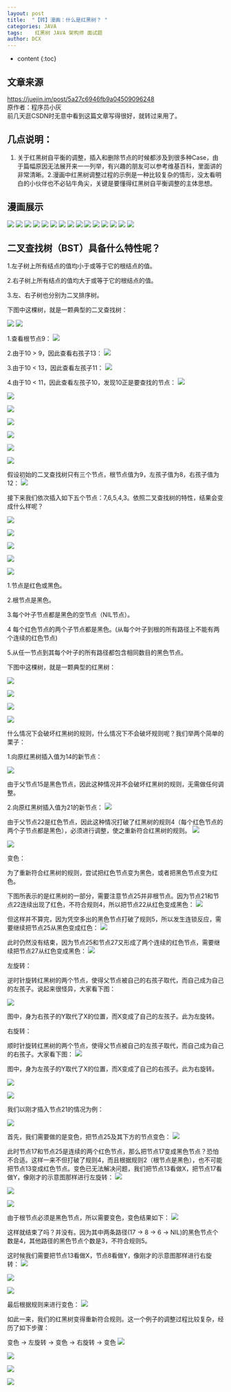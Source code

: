 ```yaml
---
layout: post
title:  "【转】漫画：什么是红黑树？ "
categories: JAVA
tags:    红黑树 JAVA 架构师 面试题 
author: DCX
---
```


* content
{:toc}

## 文章来源
   https://juejin.im/post/5a27c6946fb9a04509096248  <br>
   原作者：程序员小灰 <br>
  前几天逛CSDN时无意中看到这篇文章写得很好，就转过来用了。

## 几点说明：
1. 关于红黑树自平衡的调整，插入和删除节点的时候都涉及到很多种Case，由于篇幅原因无法展开来一一列举，有兴趣的朋友可以参考维基百科，里面讲的非常清晰。2.漫画中红黑树调整过程的示例是一种比较复杂的情形，没太看明白的小伙伴也不必钻牛角尖，关键是要懂得红黑树自平衡调整的主体思想。




## 漫画展示

![](https://user-gold-cdn.xitu.io/2017/12/6/1602b60078667ae9?imageView2/0/w/1280/h/960/format/webp/ignore-error/1)
![](https://user-gold-cdn.xitu.io/2017/12/6/1602b60078ef6031?imageView2/0/w/1280/h/960/format/webp/ignore-error/1)
![](https://user-gold-cdn.xitu.io/2017/12/6/1602b600783fdc59?imageView2/0/w/1280/h/960/format/webp/ignore-error/1)
![](https://user-gold-cdn.xitu.io/2017/12/6/1602b60079653588?imageView2/0/w/1280/h/960/format/webp/ignore-error/1)
![](https://user-gold-cdn.xitu.io/2017/12/1/160123dc5325169a?imageView2/0/w/1280/h/960/format/webp/ignore-error/1)
![](https://user-gold-cdn.xitu.io/2017/12/1/160123dc538f1b37?imageView2/0/w/1280/h/960/format/webp/ignore-error/1)
![](https://user-gold-cdn.xitu.io/2017/12/6/1602b60079ed51e8?imageView2/0/w/1280/h/960/format/webp/ignore-error/1)
![](https://user-gold-cdn.xitu.io/2017/12/6/1602b600793a119c?imageView2/0/w/1280/h/960/format/webp/ignore-error/1)
![](https://user-gold-cdn.xitu.io/2017/12/6/1602b600b13539f9?imageView2/0/w/1280/h/960/format/webp/ignore-error/1)
![](https://user-gold-cdn.xitu.io/2017/12/6/1602b600b4ff7ba5?imageView2/0/w/1280/h/960/format/webp/ignore-error/1)
![](https://user-gold-cdn.xitu.io/2017/12/6/1602b600b14aa857?imageView2/0/w/1280/h/960/format/webp/ignore-error/1)
![](https://user-gold-cdn.xitu.io/2017/12/6/1602b600b1f91370?imageView2/0/w/1280/h/960/format/webp/ignore-error/1)
![](https://user-gold-cdn.xitu.io/2017/12/6/1602b600b4d1fb1c?imageView2/0/w/1280/h/960/format/webp/ignore-error/1)
![](https://user-gold-cdn.xitu.io/2017/12/6/1602b600b8b3be5b?imageView2/0/w/1280/h/960/format/webp/ignore-error/1)
![](https://user-gold-cdn.xitu.io/2017/12/6/1602b600d563a600?imageView2/0/w/1280/h/960/format/webp/ignore-error/1)

## 二叉查找树（BST）具备什么特性呢？

1.左子树上所有结点的值均小于或等于它的根结点的值。

2.右子树上所有结点的值均大于或等于它的根结点的值。

3.左、右子树也分别为二叉排序树。

下图中这棵树，就是一颗典型的二叉查找树：

![](https://user-gold-cdn.xitu.io/2017/12/6/1602b600eb27d6ef?imageView2/0/w/1280/h/960/format/webp/ignore-error/1)
![](https://user-gold-cdn.xitu.io/2017/12/6/1602b600ea3ce978?imageView2/0/w/1280/h/960/format/webp/ignore-error/1)

1.查看根节点9： 
![](https://user-gold-cdn.xitu.io/2017/12/6/1602b600ea940506?imageView2/0/w/1280/h/960/format/webp/ignore-error/1)

2.由于10 > 9，因此查看右孩子13： 
![](https://user-gold-cdn.xitu.io/2017/12/6/1602b600eb4a3f4f?imageView2/0/w/1280/h/960/format/webp/ignore-error/1)

3.由于10 < 13，因此查看左孩子11： 
![](https://user-gold-cdn.xitu.io/2017/12/6/1602b600eba75085?imageView2/0/w/1280/h/960/format/webp/ignore-error/1)

4.由于10 < 11，因此查看左孩子10，发现10正是要查找的节点： 
![](https://user-gold-cdn.xitu.io/2017/12/6/1602b60103b74671?imageView2/0/w/1280/h/960/format/webp/ignore-error/1)

![](https://user-gold-cdn.xitu.io/2017/12/6/1602b601159cab36?imageView2/0/w/1280/h/960/format/webp/ignore-error/1)

![](https://user-gold-cdn.xitu.io/2017/12/6/1602b601104a472b?imageView2/0/w/1280/h/960/format/webp/ignore-error/1)

![](https://user-gold-cdn.xitu.io/2017/12/6/1602b6011bf11e80?imageView2/0/w/1280/h/960/format/webp/ignore-error/1)

![](https://user-gold-cdn.xitu.io/2017/12/6/1602b601174850b8?imageView2/0/w/1280/h/960/format/webp/ignore-error/1)

![](https://user-gold-cdn.xitu.io/2017/12/6/1602b6012966ed8a?imageView2/0/w/1280/h/960/format/webp/ignore-error/1)

![](https://user-gold-cdn.xitu.io/2017/12/6/1602b601325ba117?imageView2/0/w/1280/h/960/format/webp/ignore-error/1)

假设初始的二叉查找树只有三个节点，根节点值为9，左孩子值为8，右孩子值为12： 
![](https://user-gold-cdn.xitu.io/2017/12/6/1602b6013c9aafc5?imageView2/0/w/1280/h/960/format/webp/ignore-error/1)

接下来我们依次插入如下五个节点：7,6,5,4,3。依照二叉查找树的特性，结果会变成什么样呢？ 

![](https://user-gold-cdn.xitu.io/2017/12/6/1602b6014331f371?imageView2/0/w/1280/h/960/format/webp/ignore-error/1)

![](https://user-gold-cdn.xitu.io/2017/12/6/1602b6014283a1a3?imageView2/0/w/1280/h/960/format/webp/ignore-error/1)

![](https://user-gold-cdn.xitu.io/2017/12/6/1602b60159bed929?imageView2/0/w/1280/h/960/format/webp/ignore-error/1)

![](https://user-gold-cdn.xitu.io/2017/12/6/1602b60144265a26?imageView2/0/w/1280/h/960/format/webp/ignore-error/1)

![](https://user-gold-cdn.xitu.io/2017/12/6/1602b6015ca1021f?imageView2/0/w/1280/h/960/format/webp/ignore-error/1)

1.节点是红色或黑色。

2.根节点是黑色。

3.每个叶子节点都是黑色的空节点（NIL节点）。

4 每个红色节点的两个子节点都是黑色。(从每个叶子到根的所有路径上不能有两个连续的红色节点)

5.从任一节点到其每个叶子的所有路径都包含相同数目的黑色节点。

下图中这棵树，就是一颗典型的红黑树： 

![](https://user-gold-cdn.xitu.io/2017/12/6/1602b6016e143cf3?imageView2/0/w/1280/h/960/format/webp/ignore-error/1)

![](https://user-gold-cdn.xitu.io/2017/12/6/1602b6016ed2c77e?imageView2/0/w/1280/h/960/format/webp/ignore-error/1)

![](https://user-gold-cdn.xitu.io/2017/12/6/1602b60176c96a2c?imageView2/0/w/1280/h/960/format/webp/ignore-error/1)

![](https://user-gold-cdn.xitu.io/2017/12/6/1602b6017c52c2b8?imageView2/0/w/1280/h/960/format/webp/ignore-error/1)

什么情况下会破坏红黑树的规则，什么情况下不会破坏规则呢？我们举两个简单的栗子：

1.向原红黑树插入值为14的新节点： 

![](https://user-gold-cdn.xitu.io/2017/12/6/1602b601956a02ff?imageView2/0/w/1280/h/960/format/webp/ignore-error/1)

由于父节点15是黑色节点，因此这种情况并不会破坏红黑树的规则，无需做任何调整。

2.向原红黑树插入值为21的新节点： 
![](https://user-gold-cdn.xitu.io/2017/12/6/1602b60192dd75db?imageView2/0/w/1280/h/960/format/webp/ignore-error/1)

由于父节点22是红色节点，因此这种情况打破了红黑树的规则4（每个红色节点的两个子节点都是黑色），必须进行调整，使之重新符合红黑树的规则。 
![](https://user-gold-cdn.xitu.io/2017/12/6/1602b6019a7873e6?imageView2/0/w/1280/h/960/format/webp/ignore-error/1)

![](https://user-gold-cdn.xitu.io/2017/12/6/1602b60270dbedb7?imageView2/0/w/1280/h/960/format/webp/ignore-error/1)

变色：

为了重新符合红黑树的规则，尝试把红色节点变为黑色，或者把黑色节点变为红色。

下图所表示的是红黑树的一部分，需要注意节点25并非根节点。因为节点21和节点22连续出现了红色，不符合规则4，所以把节点22从红色变成黑色：
![](https://user-gold-cdn.xitu.io/2017/12/6/1602b602995465b0?imageView2/0/w/1280/h/960/format/webp/ignore-error/1)

但这样并不算完，因为凭空多出的黑色节点打破了规则5，所以发生连锁反应，需要继续把节点25从黑色变成红色： 
![](https://user-gold-cdn.xitu.io/2017/12/6/1602b6021ca38237?imageView2/0/w/1280/h/960/format/webp/ignore-error/1)

此时仍然没有结束，因为节点25和节点27又形成了两个连续的红色节点，需要继续把节点27从红色变成黑色： 
![](https://user-gold-cdn.xitu.io/2017/12/6/1602b602acf13b5d?imageView2/0/w/1280/h/960/format/webp/ignore-error/1)

左旋转：

逆时针旋转红黑树的两个节点，使得父节点被自己的右孩子取代，而自己成为自己的左孩子。说起来很怪异，大家看下图：
 

![](https://user-gold-cdn.xitu.io/2017/12/6/1602b60230926ead?imageView2/0/w/1280/h/960/format/webp/ignore-error/1)

图中，身为右孩子的Y取代了X的位置，而X变成了自己的左孩子。此为左旋转。

右旋转：

顺时针旋转红黑树的两个节点，使得父节点被自己的左孩子取代，而自己成为自己的右孩子。大家看下图： 
![](https://user-gold-cdn.xitu.io/2017/12/6/1602b6024ce2b0c4?imageView2/0/w/1280/h/960/format/webp/ignore-error/1)

图中，身为左孩子的Y取代了X的位置，而X变成了自己的右孩子。此为右旋转。 

![](https://user-gold-cdn.xitu.io/2017/12/6/1602b6024df0f4de?imageView2/0/w/1280/h/960/format/webp/ignore-error/1)

![](https://user-gold-cdn.xitu.io/2017/12/6/1602b60261624ffa?imageView2/0/w/1280/h/960/format/webp/ignore-error/1)

我们以刚才插入节点21的情况为例： 

![](https://user-gold-cdn.xitu.io/2017/12/6/1602b60192dd75db?imageView2/0/w/1280/h/960/format/webp/ignore-error/1)

首先，我们需要做的是变色，把节点25及其下方的节点变色：
![](https://user-gold-cdn.xitu.io/2017/12/6/1602b6027c291aee?imageView2/0/w/1280/h/960/format/webp/ignore-error/1)

此时节点17和节点25是连续的两个红色节点，那么把节点17变成黑色节点？恐怕不合适。这样一来不但打破了规则4，而且根据规则2（根节点是黑色），也不可能把节点13变成红色节点。变色已无法解决问题，我们把节点13看做X，把节点17看做Y，像刚才的示意图那样进行左旋转： 
![](https://user-gold-cdn.xitu.io/2017/12/6/1602b60230926ead?imageView2/0/w/1280/h/960/format/webp/ignore-error/1)

![](https://user-gold-cdn.xitu.io/2017/12/6/1602b6028ba39c59?imageView2/0/w/1280/h/960/format/webp/ignore-error/1)

![](https://user-gold-cdn.xitu.io/2017/12/6/1602b602854a3f9a?imageView2/0/w/1280/h/960/format/webp/ignore-error/1)

由于根节点必须是黑色节点，所以需要变色，变色结果如下： 
![](https://user-gold-cdn.xitu.io/2017/12/6/1602b602b60056ab?imageView2/0/w/1280/h/960/format/webp/ignore-error/1)

这样就结束了吗？并没有。因为其中两条路径(17 -> 8 -> 6 -> NIL)的黑色节点个数是4，其他路径的黑色节点个数是3，不符合规则5。

这时候我们需要把节点13看做X，节点8看做Y，像刚才的示意图那样进行右旋转：
![](https://user-gold-cdn.xitu.io/2017/12/6/1602b6024ce2b0c4?imageView2/0/w/1280/h/960/format/webp/ignore-error/1)

![](https://user-gold-cdn.xitu.io/2017/12/6/1602b602bcfa03b3?imageView2/0/w/1280/h/960/format/webp/ignore-error/1)

![](https://user-gold-cdn.xitu.io/2017/12/6/1602b602b7308278?imageView2/0/w/1280/h/960/format/webp/ignore-error/1)

最后根据规则来进行变色：
![](https://user-gold-cdn.xitu.io/2017/12/6/1602b602b45e1d3c?imageView2/0/w/1280/h/960/format/webp/ignore-error/1)

如此一来，我们的红黑树变得重新符合规则。这一个例子的调整过程比较复杂，经历了如下步骤：

变色 -> 左旋转 -> 变色 -> 右旋转 -> 变色
![](https://user-gold-cdn.xitu.io/2017/12/6/1602b602de430187?imageView2/0/w/1280/h/960/format/webp/ignore-error/1)

![](https://user-gold-cdn.xitu.io/2017/12/6/1602b602e1cd97cb?imageView2/0/w/1280/h/960/format/webp/ignore-error/1)

![](https://user-gold-cdn.xitu.io/2017/12/6/1602b602de85007c?imageView2/0/w/1280/h/960/format/webp/ignore-error/1)

![](https://user-gold-cdn.xitu.io/2017/12/6/1602b602f65db8cb?imageView2/0/w/1280/h/960/format/webp/ignore-error/1)






